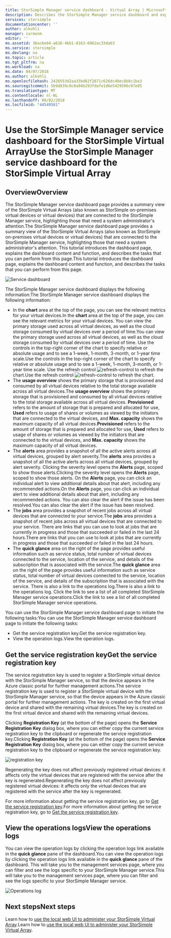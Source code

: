 ```yaml
---
title: StorSimple Manager service dashboard - Virtual Array | Microsoft Docs
description: Describes the StorSimple Manager service dashboard and explains how to use it to monitor the health of your StorSimple Virtual Array.
services: storsimple
documentationcenter: ''
author: alkohli
manager: carmonm
editor: ''
ms.assetid: 36ac6eb4-a616-4bb1-8163-6862ac33da63
ms.service: storsimple
ms.devlang: na
ms.topic: article
ms.tgt_pltfrm: na
ms.workload: na
ms.date: 04/07/2016
ms.author: alkohli
ms.openlocfilehash: 2426553d2aa33bd62f2671c626dc40ec8b8c1be3
ms.sourcegitcommit: 5b9d839c0c0a94b293fdafe1d6e5429506c07e05
ms.translationtype: MT
ms.contentlocale: nl-NL
ms.lasthandoff: 08/02/2018
ms.locfileid: "44549581"
---
```

# <a name="use-the-storsimple-manager-service-dashboard-for-the-storsimple-virtual-array"></a><span data-ttu-id="7f682-103">Use the StorSimple Manager service dashboard for the StorSimple Virtual Array</span><span class="sxs-lookup"><span data-stu-id="7f682-103">Use the StorSimple Manager service dashboard for the StorSimple Virtual Array</span></span>
## <a name="overview"></a><span data-ttu-id="7f682-104">Overview</span><span class="sxs-lookup"><span data-stu-id="7f682-104">Overview</span></span>
<span data-ttu-id="7f682-105">The StorSimple Manager service dashboard page provides a summary view of the StorSimple Virtual Arrays (also known as StorSimple on-premises virtual devices or virtual devices) that are connected to the StorSimple Manager service, highlighting those that need a system administrator's attention.</span><span class="sxs-lookup"><span data-stu-id="7f682-105">The StorSimple Manager service dashboard page provides a summary view of the StorSimple Virtual Arrays (also known as StorSimple on-premises virtual devices or virtual devices) that are connected to the StorSimple Manager service, highlighting those that need a system administrator's attention.</span></span> <span data-ttu-id="7f682-106">This tutorial introduces the dashboard page, explains the dashboard content and function, and describes the tasks that you can perform from this page.</span><span class="sxs-lookup"><span data-stu-id="7f682-106">This tutorial introduces the dashboard page, explains the dashboard content and function, and describes the tasks that you can perform from this page.</span></span>

![Service dashboard](https://docstestmedia1.blob.core.windows.net/azure-media/articles/storsimple/media/storsimple-ova-service-dashboard/dashboard1.png)

<span data-ttu-id="7f682-108">The StorSimple Manager service dashboard displays the following information:</span><span class="sxs-lookup"><span data-stu-id="7f682-108">The StorSimple Manager service dashboard displays the following information:</span></span>

* <span data-ttu-id="7f682-109">In the **chart** area at the top of the page, you can see the relevant metrics for your virtual devices.</span><span class="sxs-lookup"><span data-stu-id="7f682-109">In the **chart** area at the top of the page, you can see the relevant metrics for your virtual devices.</span></span> <span data-ttu-id="7f682-110">You can view the primary storage used across all virtual devices, as well as the cloud storage consumed by virtual devices over a period of time.</span><span class="sxs-lookup"><span data-stu-id="7f682-110">You can view the primary storage used across all virtual devices, as well as the cloud storage consumed by virtual devices over a period of time.</span></span> <span data-ttu-id="7f682-111">Use the controls in the top-right corner of the chart to specify relative or absolute usage and to see a 1-week, 1-month, 3-month, or 1-year time scale.</span><span class="sxs-lookup"><span data-stu-id="7f682-111">Use the controls in the top-right corner of the chart to specify relative or absolute usage and to see a 1-week, 1-month, 3-month, or 1-year time scale.</span></span> <span data-ttu-id="7f682-112">Use the refresh control ![refresh-control](https://docstestmedia1.blob.core.windows.net/azure-media/articles/storsimple/media/storsimple-ova-service-dashboard/refresh-control.png) to refresh the chart.</span><span class="sxs-lookup"><span data-stu-id="7f682-112">Use the refresh control ![refresh-control](https://docstestmedia1.blob.core.windows.net/azure-media/articles/storsimple/media/storsimple-ova-service-dashboard/refresh-control.png) to refresh the chart.</span></span>
* <span data-ttu-id="7f682-113">The **usage overview** shows the primary storage that is provisioned and consumed by all virtual devices relative to the total storage available across all virtual devices.</span><span class="sxs-lookup"><span data-stu-id="7f682-113">The **usage overview** shows the primary storage that is provisioned and consumed by all virtual devices relative to the total storage available across all virtual devices.</span></span> <span data-ttu-id="7f682-114">**Provisioned** refers to the amount of storage that is prepared and allocated for use, **Used** refers to usage of shares or volumes as viewed by the initiators that are connected to the virtual devices, and **Max. capacity** shows the maximum capacity of all virtual devices.</span><span class="sxs-lookup"><span data-stu-id="7f682-114">**Provisioned** refers to the amount of storage that is prepared and allocated for use, **Used** refers to usage of shares or volumes as viewed by the initiators that are connected to the virtual devices, and **Max. capacity** shows the maximum capacity of all virtual devices.</span></span>
* <span data-ttu-id="7f682-115">The **alerts** area provides a snapshot of all the active alerts across all virtual devices, grouped by alert severity.</span><span class="sxs-lookup"><span data-stu-id="7f682-115">The **alerts** area provides a snapshot of all the active alerts across all virtual devices, grouped by alert severity.</span></span> <span data-ttu-id="7f682-116">Clicking the severity level opens the **Alerts** page, scoped to show those alerts.</span><span class="sxs-lookup"><span data-stu-id="7f682-116">Clicking the severity level opens the **Alerts** page, scoped to show those alerts.</span></span> <span data-ttu-id="7f682-117">On the **Alerts** page, you can click an individual alert to view additional details about that alert, including any recommended actions.</span><span class="sxs-lookup"><span data-stu-id="7f682-117">On the **Alerts** page, you can click an individual alert to view additional details about that alert, including any recommended actions.</span></span> <span data-ttu-id="7f682-118">You can also clear the alert if the issue has been resolved.</span><span class="sxs-lookup"><span data-stu-id="7f682-118">You can also clear the alert if the issue has been resolved.</span></span>
* <span data-ttu-id="7f682-119">The **jobs** area provides a snapshot of recent jobs across all virtual devices that are connected to your service.</span><span class="sxs-lookup"><span data-stu-id="7f682-119">The **jobs** area provides a snapshot of recent jobs across all virtual devices that are connected to your service.</span></span> <span data-ttu-id="7f682-120">There are links that you can use to look at jobs that are currently in progress and those that succeeded or failed in the last 24 hours.</span><span class="sxs-lookup"><span data-stu-id="7f682-120">There are links that you can use to look at jobs that are currently in progress and those that succeeded or failed in the last 24 hours.</span></span> 
* <span data-ttu-id="7f682-121">The **quick glance** area on the right of the page provides useful information such as service status, total number of virtual devices connected to the service, location of the service, and details of the subscription that is associated with the service.</span><span class="sxs-lookup"><span data-stu-id="7f682-121">The **quick glance** area on the right of the page provides useful information such as service status, total number of virtual devices connected to the service, location of the service, and details of the subscription that is associated with the service.</span></span> <span data-ttu-id="7f682-122">There is also a link to the operations log.</span><span class="sxs-lookup"><span data-stu-id="7f682-122">There is also a link to the operations log.</span></span> <span data-ttu-id="7f682-123">Click the link to see a list of all completed StorSimple Manager service operations.</span><span class="sxs-lookup"><span data-stu-id="7f682-123">Click the link to see a list of all completed StorSimple Manager service operations.</span></span> 

<span data-ttu-id="7f682-124">You can use the StorSimple Manager service dashboard page to initiate the following tasks:</span><span class="sxs-lookup"><span data-stu-id="7f682-124">You can use the StorSimple Manager service dashboard page to initiate the following tasks:</span></span>

* <span data-ttu-id="7f682-125">Get the service registration key.</span><span class="sxs-lookup"><span data-stu-id="7f682-125">Get the service registration key.</span></span>
* <span data-ttu-id="7f682-126">View the operation logs.</span><span class="sxs-lookup"><span data-stu-id="7f682-126">View the operation logs.</span></span>

## <a name="get-the-service-registration-key"></a><span data-ttu-id="7f682-127">Get the service registration key</span><span class="sxs-lookup"><span data-stu-id="7f682-127">Get the service registration key</span></span>
<span data-ttu-id="7f682-128">The service registration key is used to register a StorSimple virtual device with the StorSimple Manager service, so that the device appears in the Azure classic portal for further management actions.</span><span class="sxs-lookup"><span data-stu-id="7f682-128">The service registration key is used to register a StorSimple virtual device with the StorSimple Manager service, so that the device appears in the Azure classic portal for further management actions.</span></span> <span data-ttu-id="7f682-129">The key is created on the first virtual device and shared with the remaining virtual devices.</span><span class="sxs-lookup"><span data-stu-id="7f682-129">The key is created on the first virtual device and shared with the remaining virtual devices.</span></span> 

<span data-ttu-id="7f682-130">Clicking **Registration Key** (at the bottom of the page) opens the **Service Registration Key** dialog box, where you can either copy the current service registration key to the clipboard or regenerate the service registration key.</span><span class="sxs-lookup"><span data-stu-id="7f682-130">Clicking **Registration Key** (at the bottom of the page) opens the **Service Registration Key** dialog box, where you can either copy the current service registration key to the clipboard or regenerate the service registration key.</span></span>

![registration key](https://docstestmedia1.blob.core.windows.net/azure-media/articles/storsimple/media/storsimple-ova-service-dashboard/service-dashboard3.png)

<span data-ttu-id="7f682-132">Regenerating the key does not affect previously registered virtual devices: it affects only the virtual devices that are registered with the service after the key is regenerated.</span><span class="sxs-lookup"><span data-stu-id="7f682-132">Regenerating the key does not affect previously registered virtual devices: it affects only the virtual devices that are registered with the service after the key is regenerated.</span></span>

<span data-ttu-id="7f682-133">For more information about getting the service registration key, go to [Get the service registration key](storsimple-ova-manage-service.md#get-the-service-registration-key).</span><span class="sxs-lookup"><span data-stu-id="7f682-133">For more information about getting the service registration key, go to [Get the service registration key](storsimple-ova-manage-service.md#get-the-service-registration-key).</span></span>

## <a name="view-the-operations-logs"></a><span data-ttu-id="7f682-134">View the operations logs</span><span class="sxs-lookup"><span data-stu-id="7f682-134">View the operations logs</span></span>
<span data-ttu-id="7f682-135">You can view the operation logs by clicking the operation logs link available in the **quick glance** pane of the dashboard.</span><span class="sxs-lookup"><span data-stu-id="7f682-135">You can view the operation logs by clicking the operation logs link available in the **quick glance** pane of the dashboard.</span></span> <span data-ttu-id="7f682-136">This will take you to the management services page, where you can filter and see the logs specific to your StorSimple Manager service.</span><span class="sxs-lookup"><span data-stu-id="7f682-136">This will take you to the management services page, where you can filter and see the logs specific to your StorSimple Manager service.</span></span>

![Operations log](https://docstestmedia1.blob.core.windows.net/azure-media/articles/storsimple/media/storsimple-ova-service-dashboard/ops-log.png)

## <a name="next-steps"></a><span data-ttu-id="7f682-138">Next steps</span><span class="sxs-lookup"><span data-stu-id="7f682-138">Next steps</span></span>
<span data-ttu-id="7f682-139">Learn how to [use the local web UI to administer your StorSimple Virtual Array](storsimple-ova-web-ui-admin.md).</span><span class="sxs-lookup"><span data-stu-id="7f682-139">Learn how to [use the local web UI to administer your StorSimple Virtual Array](storsimple-ova-web-ui-admin.md).</span></span>





